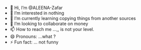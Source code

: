 - 👋 Hi, I’m @ALEENA-Zafar
- 👀 I’m interested in nothing
- 🌱 I’m currently learning copying things from another sources
- 💞️ I’m looking to collaborate on money
- 📫 How to reach me ...,, is not your level.
- 😄 Pronouns: ...what ?
- ⚡ Fun fact: ... not funny

<!---
ALEENA-Zafar/ALEENA-Zafar is a ✨ special ✨ repository because its `README.md` (this file) appears on your GitHub profile.
You can click the Preview link to take a look at your changes.
--->
